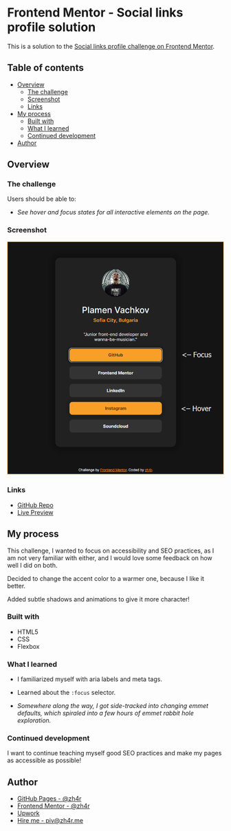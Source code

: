 # Frontend Mentor - Social links profile solution

This is a solution to the [Social links profile challenge on Frontend Mentor](https://www.frontendmentor.io/challenges/social-links-profile-UG32l9m6dQ).

## Table of contents

- [Overview](#overview)
  - [The challenge](#the-challenge)
  - [Screenshot](#screenshot)
  - [Links](#links)
- [My process](#my-process)
  - [Built with](#built-with)
  - [What I learned](#what-i-learned)
  - [Continued development](#continued-development)
- [Author](#author)


## Overview

### The challenge

Users should be able to:

- *See hover and focus states for all interactive elements on the page.*

### Screenshot
<img src="./design/demo.png" alt="Design demo">

### Links

- [GitHub Repo](https://github.com/zh4r/FeM-soc-links)
- [Live Preview](https://zh4r.github.io/FEM/social-links-tree/index.html)

## My process
This challenge, I wanted to focus on accessibility and SEO practices, as I am not very familiar with either, and I would love some feedback on how well I did on both. 

Decided to change the accent color to a warmer one, because I like it better.

Added subtle shadows and animations to give it more character! 

### Built with

- HTML5
- CSS
- Flexbox

### What I learned
- I familiarized myself with aria labels and meta tags.

- Learned about the `:focus` selector.

- *Somewhere along the way, I got side-tracked into changing emmet defaults, which spiraled into a few hours of emmet rabbit hole exploration.*

### Continued development

I want to continue teaching myself good SEO practices and make my pages as accessible as possible!


## Author

- [GitHub Pages - @zh4r](https://zh4r.github.io/)
- [Frontend Mentor -  @zh4r](https://www.frontendmentor.io/profile/zh4r)
- [Upwork](https://www.upwork.com/freelancers/~012011fab05dc8d091)
- [Hire me - piv@zh4r.me](mailto:piv@zh4r.me)
